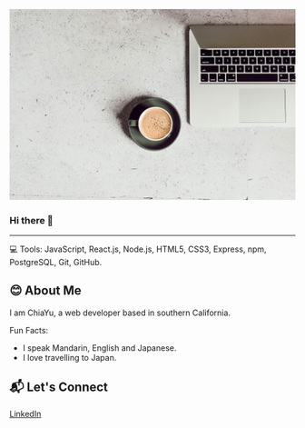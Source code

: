 
![cover](/assets/cover.jpg)
<!--
**cyulin17/cyulin17** is a ✨ _special_ ✨ repository because its `README.md` (this file) appears on your GitHub profile.

Here are some ideas to get you started:

- 🔭 I’m currently working on ...
- 🌱 I’m currently learning ...
- 👯 I’m looking to collaborate on ...
- 🤔 I’m looking for help with ...
- 💬 Ask me about ...
- 📫 How to reach me: ...
- 😄 Pronouns: ...
- ⚡ Fun fact: ...
-->
### Hi there 👋
---

💻 Tools: JavaScript, React.js, Node.js, HTML5, CSS3, Express, npm, PostgreSQL, Git, GitHub.

😊 About Me
-
I am ChiaYu, a web developer based in southern California. 

Fun Facts:
- I speak Mandarin, English and Japanese.
- I love travelling to Japan.

📬 Let's Connect
-
[LinkedIn](https://www.linkedin.com/in/chiayu-lin17/)
